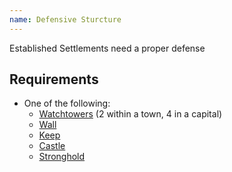 ```yaml
---
name: Defensive Sturcture
---
```


Established Settlements need a proper defense

## Requirements
- One of the following:
  - [Watchtowers](/docs/_residentialClaimbuildComponents/watchtower.md) (2 within a town, 4 in a capital)
  - [Wall](/docs/_walls/wallOptions.md)
  - [Keep](/docs/_militaryClaimbuilds/keep.md)
  - [Castle](/docs/_militaryClaimbuilds/castle.md)
  - [Stronghold](/docs/_militaryClaimbuilds/stronghold.md)
